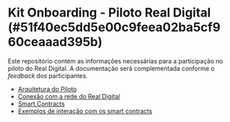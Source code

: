 # Kit Onboarding - Piloto Real Digital (#51f40ec5dd5e00c9feea02ba5cf960ceaaad395b)

Este repositório contém as informações necessárias para a participação no piloto do Real Digital. A documentação será complementada conforme o _feedback_ dos participantes.


* [Arquitetura do Piloto](arquitetura.md)
* [Conexão com a rede do Real Digital](ingresso.md)
* [Smart Contracts](smartcontracts.md)
* [Exemplos de interação com os smart contracts](exemplos/README.md)
